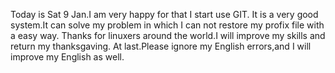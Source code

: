 Today is Sat 9 Jan.I am very happy for that I start use GIT.
It is a very good system.It can solve my problem in which I can not restore my profix file with a easy way.
Thanks for linuxers around the world.I will improve my skills and return my thanksgaving.
At last.Please ignore my English errors,and I will improve my English as well.
